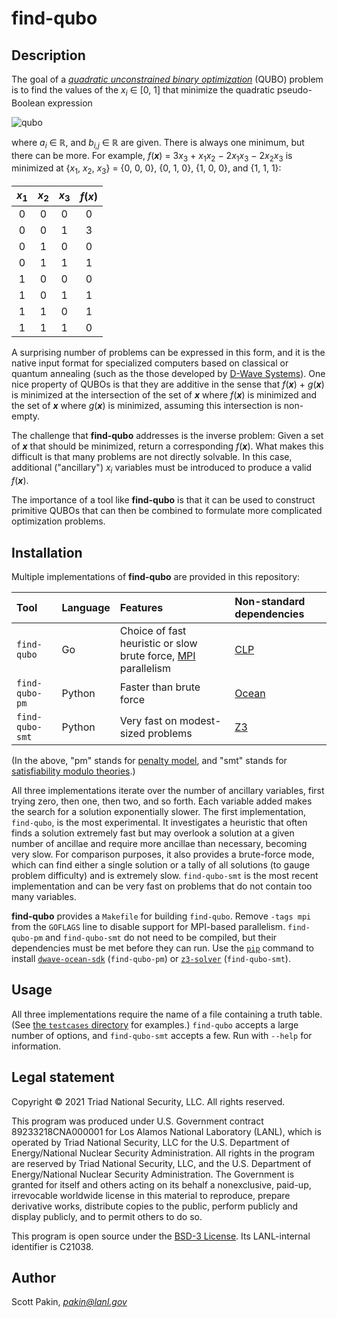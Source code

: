 find-qubo
=========

Description
-----------

The goal of a [*quadratic unconstrained binary optimization*](https://en.wikipedia.org/wiki/Quadratic_unconstrained_binary_optimization) (QUBO) problem is to find the values of the <i>x<sub>i</sub></i> ∈ [0, 1] that minimize the quadratic pseudo-Boolean expression

![qubo](https://bit.ly/3xw4JwZ)

where <i>a<sub>i</sub></i> ∈ ℝ, and <i>b<sub>i,j</sub></i> ∈ ℝ are given.  There is always one minimum, but there can be more.  For example, <i>f</i>(<b><i>x</i></b>) = 3<i>x</i><sub>3</sub> + <i>x</i><sub>1</sub><i>x</i><sub>2</sub> − 2<i>x</i><sub>1</sub><i>x</i><sub>3</sub> − 2<i>x</i><sub>2</sub><i>x</i><sub>3</sub> is minimized at {<i>x</i><sub>1</sub>, <i>x</i><sub>2</sub>, <i>x</i><sub>3</sub>} = {0, 0, 0}, {0, 1, 0}, {1, 0, 0}, and {1, 1, 1}:

| <i>x</i><sub>1</sub> | <i>x</i><sub>2</sub> | <i>x</i><sub>3</sub> | <i>f</i>(<b><i>x</i></b>) |
| :------------------: | :------------------: | :------------------: | :-----------------------: |
|                    0 |                    0 |                    0 |                         0 |
|                    0 |                    0 |                    1 |                         3 |
|                    0 |                    1 |                    0 |                         0 |
|                    0 |                    1 |                    1 |                         1 |
|                    1 |                    0 |                    0 |                         0 |
|                    1 |                    0 |                    1 |                         1 |
|                    1 |                    1 |                    0 |                         1 |
|                    1 |                    1 |                    1 |                         0 |

A surprising number of problems can be expressed in this form, and it is the native input format for specialized computers based on classical or quantum annealing (such as the those developed by [D-Wave Systems](https://www.dwavesys.com/)).  One nice property of QUBOs is that they are additive in the sense that <i>f</i>(<b><i>x</i></b>) + <i>g</i>(<b><i>x</i></b>) is minimized at the intersection of the set of  <b><i>x</i></b> where <i>f</i>(<b><i>x</i></b>) is minimized and the set of  <b><i>x</i></b> where <i>g</i>(<b><i>x</i></b>) is minimized, assuming this intersection is non-empty.

The challenge that **find-qubo** addresses is the inverse problem: Given a set of <b><i>x</i></b> that should be minimized, return a corresponding <i>f</i>(<b><i>x</i></b>).  What makes this difficult is that many problems are not directly solvable.  In this case, additional ("ancillary") <i>x<sub>i</sub></i> variables must be introduced to produce a valid <i>f</i>(<b><i>x</i></b>).

The importance of a tool like **find-qubo** is that it can be used to construct primitive QUBOs that can then be combined to formulate more complicated optimization problems.

Installation
------------

Multiple implementations of **find-qubo** are provided in this repository:

| Tool            | Language | Features | Non-standard dependencies |
| :-------------- | :------- | :------- | :------------------------ |
| `find-qubo`     | Go       | Choice of fast heuristic or slow brute force, [MPI](https://en.wikipedia.org/wiki/Message_Passing_Interface) parallelism | [CLP](https://www.coin-or.org/Clp/) |
| `find-qubo-pm`  | Python   | Faster than brute force | [Ocean](https://ocean.dwavesys.com/) |
| `find-qubo-smt` | Python   | Very fast on modest-sized problems | [Z3](https://github.com/Z3Prover/z3) |

(In the above, "pm" stands for [penalty model](https://docs.ocean.dwavesys.com/projects/penaltymodel/), and "smt" stands for [satisfiability modulo theories](https://en.wikipedia.org/wiki/Satisfiability_modulo_theories).)

All three implementations iterate over the number of ancillary variables, first trying zero, then one, then two, and so forth.  Each variable added makes the search for a solution exponentially slower.  The first implementation, `find-qubo`, is the most experimental.  It investigates a heuristic that often finds a solution extremely fast but may overlook a solution at a given number of ancillae and require more ancillae than necessary, becoming  very slow.  For comparison purposes, it also provides a brute-force mode, which can find either a single solution or a tally of all solutions (to gauge problem difficulty) and is extremely slow.  `find-qubo-smt` is the most recent implementation and can be very fast on problems that do not contain too many variables.

**find-qubo** provides a `Makefile` for building `find-qubo`.  Remove `-tags mpi` from the `GOFLAGS` line to disable support for MPI-based parallelism.  `find-qubo-pm` and `find-qubo-smt` do not need to be compiled, but their dependencies must be met before they can run.  Use the [`pip`](https://docs.python.org/3/installing/index.html) command to install [`dwave-ocean-sdk`](https://pypi.org/project/dwave-ocean-sdk/) (`find-qubo-pm`) or [`z3-solver`](https://pypi.org/project/z3-solver/) (`find-qubo-smt`).

Usage
-----

All three implementations require the name of a file containing a truth table.  (See [the `testcases` directory](testcases/) for examples.)  `find-qubo` accepts a large number of options, and `find-qubo-smt` accepts a few.  Run with `--help` for information.

Legal statement
---------------

Copyright © 2021 Triad National Security, LLC.
All rights reserved.

This program was produced under U.S. Government contract 89233218CNA000001 for Los Alamos National Laboratory (LANL), which is operated by Triad National Security, LLC for the U.S.  Department of Energy/National Nuclear Security Administration. All rights in the program are reserved by Triad National Security, LLC, and the U.S. Department of Energy/National Nuclear Security Administration. The Government is granted for itself and others acting on its behalf a nonexclusive, paid-up, irrevocable worldwide license in this material to reproduce, prepare derivative works, distribute copies to the public, perform publicly and display publicly, and to permit others to do so.

This program is open source under the [BSD-3 License](LICENSE.md).  Its LANL-internal identifier is C21038.

Author
------

Scott Pakin, *pakin@lanl.gov*
